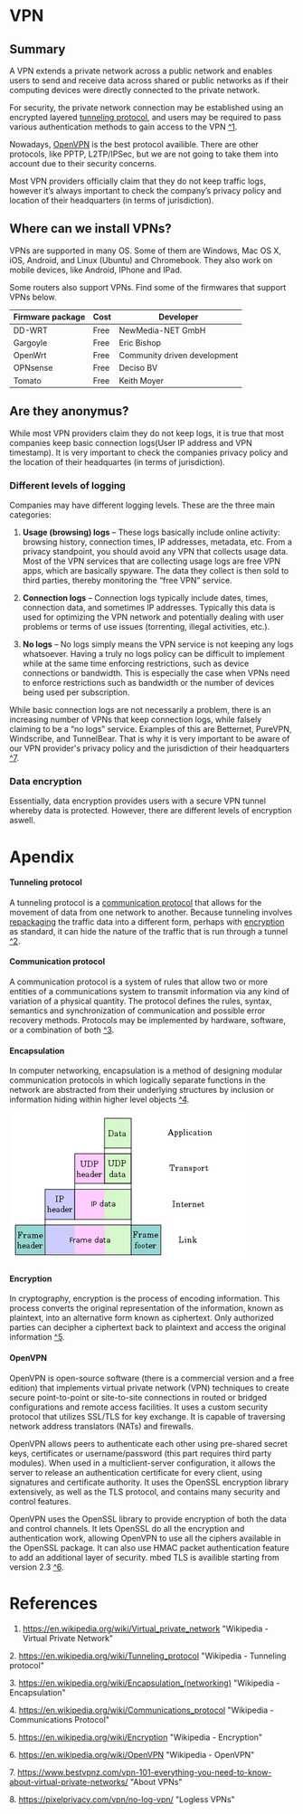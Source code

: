 # VPN
## Summary

A VPN extends a private network across a public network and enables users to send and receive data across shared or public networks as if their computing devices were directly connected to the private network. 

For security, the private network connection may be established using an encrypted layered [tunneling protocol](#tunneling-protocol), and users may be required to pass various authentication methods to gain access to the VPN [^1][vpn].  

Nowadays, [OpenVPN](#openvpn) is the best protocol availible. There are other protocols, like PPTP, L2TP/IPSec, but we are not going to take them into account due to their security concerns.

Most VPN providers officially claim that they do not keep traffic logs, however it’s always important to check the company’s privacy policy and location of their headquarters (in terms of jurisdiction).

## Where can we  install VPNs?

VPNs are supported in many OS. Some of them are Windows, Mac OS X, iOS, Android, and Linux (Ubuntu) and Chromebook. They also work on mobile devices, like Android, IPhone and IPad.

Some routers also support VPNs. Find some of the firmwares that support VPNs below.

| Firmware package | Cost | Developer                    |
|------------------|------|------------------------------|
| DD-WRT           | Free | NewMedia-NET GmbH            |
| Gargoyle         | Free | Eric Bishop                  |
| OpenWrt          | Free | Community driven development |
| OPNsense         | Free | Deciso BV                    |
| Tomato           | Free | Keith Moyer                  |

## Are they anonymus?  

While most VPN providers claim they do not keep logs, it is true that most companies keep basic connection logs(User IP address and VPN timestamp). It is very important to check the companies privacy policy and the location of their headquartes (in terms of jurisdiction).

### Different levels of logging  
Companies may have different logging levels. These are the three main categories:

1. **Usage (browsing) logs** – These logs basically include online activity: browsing history, connection times, IP addresses, metadata, etc. From a privacy standpoint, you should avoid any VPN that collects usage data. Most of the VPN services that are collecting usage logs are free VPN apps, which are basically spyware. The data they collect is then sold to third parties, thereby monitoring the “free VPN” service.

2. **Connection logs** – Connection logs typically include dates, times, connection data, and sometimes IP addresses. Typically this data is used for optimizing the VPN network and potentially dealing with user problems or terms of use issues (torrenting, illegal activities, etc.).

3. **No logs** – No logs simply means the VPN service is not keeping any logs whatsoever. Having a truly no logs policy can be difficult to implement while at the same time enforcing restrictions, such as device connections or bandwidth. This is especially the case when VPNs need to enforce restrictions such as bandwidth or the number of devices being used per subscription.

While basic connection logs are not necessarily a problem, there is an increasing number of VPNs that keep connection logs, while falsely claiming to be a “no logs” service. Examples of this are Betternet, PureVPN, Windscribe, and TunnelBear. That is why it is very important to be aware of our VPN provider's privacy policy and the jurisdiction of their headquarters [^7][loglessvpn].

### Data encryption
Essentially, data encryption provides users with a secure VPN tunnel whereby data is protected. However, there are different levels of encryption aswell.


# Apendix

#### Tunneling protocol

A tunneling protocol is a [communication protocol](#communication-protocol) that allows for the movement of data from one network to another. Because tunneling involves [repackaging](#encapsulation) the traffic data into a different form, perhaps with [encryption](#encryption) as standard, it can hide the nature of the traffic that is run through a tunnel [^2][tunneling].  

#### Communication protocol

A communication protocol is a system of rules that allow two or more entities of a communications system to transmit information via any kind of variation of a physical quantity. The protocol defines the rules, syntax, semantics and synchronization of communication and possible error recovery methods. Protocols may be implemented by hardware, software, or a combination of both [^3][comm_prot].

#### Encapsulation

In computer networking, encapsulation is a method of designing modular communication protocols in which logically separate functions in the network are abstracted from their underlying structures by inclusion or information hiding within higher level objects [^4][encapsulation].  
  

![UDP encapsulation schema](./Images/UDP_encapsulation.png "Encapsulation of a UDP message")


#### Encryption

In cryptography, encryption is the process of encoding information. This process converts the original representation of the information, known as plaintext, into an alternative form known as ciphertext. Only authorized parties can decipher a ciphertext back to plaintext and access the original information [^5][encryption].  

#### OpenVPN

OpenVPN is open-source software (there is a commercial version and a free edition) that implements virtual private network (VPN) techniques to create secure point-to-point or site-to-site connections in routed or bridged configurations and remote access facilities. It uses a custom security protocol that utilizes SSL/TLS for key exchange. It is capable of traversing network address translators (NATs) and firewalls.

OpenVPN allows peers to authenticate each other using pre-shared secret keys, certificates or username/password (this part requires third party modules). When used in a multiclient-server configuration, it allows the server to release an authentication certificate for every client, using signatures and certificate authority. It uses the OpenSSL encryption library extensively, as well as the TLS protocol, and contains many security and control features.

OpenVPN uses the OpenSSL library to provide encryption of both the data and control channels. It lets OpenSSL do all the encryption and authentication work, allowing OpenVPN to use all the ciphers available in the OpenSSL package. It can also use HMAC packet authentication feature to add an additional layer of security. mbed TLS is availible starting from version 2.3 [^6][openvpn].

# References

[vpn]: https://en.wikipedia.org/wiki/Virtual_private_network  "Wikipedia - Virtual Private Network"  
1. https://en.wikipedia.org/wiki/Virtual_private_network  "Wikipedia - Virtual Private Network"  

[tunneling]: https://en.wikipedia.org/wiki/Tunneling_protocol  "Wikipedia - Tunneling protocol"
2. https://en.wikipedia.org/wiki/Tunneling_protocol  "Wikipedia - Tunneling protocol"

[encapsulation]: https://en.wikipedia.org/wiki/Encapsulation_(networking) "Wikipedia - Encapsulation"  
3. https://en.wikipedia.org/wiki/Encapsulation_(networking) "Wikipedia - Encapsulation"  

[comm_prot]: https://en.wikipedia.org/wiki/Communications_protocol "Wikipedia - Communications Protocol"
4. https://en.wikipedia.org/wiki/Communications_protocol "Wikipedia - Communications Protocol"  

[encryption]: https://en.wikipedia.org/wiki/Encryption "Wikipedia - Encryption"
5. https://en.wikipedia.org/wiki/Encryption "Wikipedia - Encryption"

[openvpn]: https://en.wikipedia.org/wiki/OpenVPN "Wikipedia - OpenVPN"  
6. https://en.wikipedia.org/wiki/OpenVPN "Wikipedia - OpenVPN"

[bestvpn]: https://www.bestvpnz.com/vpn-101-everything-you-need-to-know-about-virtual-private-networks/ "About VPNs"
7. https://www.bestvpnz.com/vpn-101-everything-you-need-to-know-about-virtual-private-networks/ "About VPNs"

[loglessvpn]: https://pixelprivacy.com/vpn/no-log-vpn/ "Logless VPNs"
8. https://pixelprivacy.com/vpn/no-log-vpn/ "Logless VPNs"